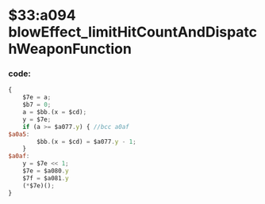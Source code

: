 ﻿
# $33:a094 blowEffect_limitHitCountAndDispatchWeaponFunction

### code:
```js
{
	$7e = a;
	$b7 = 0;
	a = $bb.(x = $cd);
	y = $7e;
	if (a >= $a077.y) { //bcc a0af
$a0a5:
		$bb.(x = $cd) = $a077.y - 1;
	}
$a0af:
	y = $7e << 1;
	$7e = $a080.y
	$7f = $a081.y
	(*$7e)();
}
```


